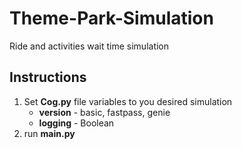 # Theme-Park-Simulation
Ride and activities wait time simulation
## Instructions
1. Set **Cog.py** file variables to you desired simulation
   * **version** - basic, fastpass, genie
   * **logging** - Boolean
2. run **main.py**